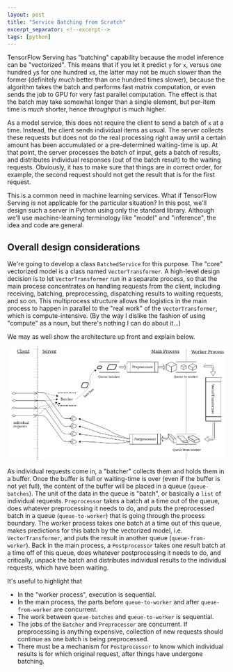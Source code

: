 ```yaml
---
layout: post
title: "Service Batching from Scratch"
excerpt_separator: <!--excerpt-->
tags: [python]
---
```


TensorFlow Serving has "batching" capability because the model inference can be "vectorized".
This means that if you let it predict `y` for `x`, versus one hundred `y`s for one hundred `x`s, the latter may not be much slower than the former (definitely *much* better than one hundred times slower),
because the algorithm takes the batch and performs fast matrix computation, or even sends the job to GPU for very fast parallel computation.
The effect is that the batch may take somewhat longer than a single element,
but per-item time is *much* shorter, hence *throughput* is much higher.<!--excerpt-->

As a model service, this does not require the client to send a batch of `x` at a time.
Instead, the client sends individual items as usual.
The server collects these requests but does not do the real processing right away
until a certain amount has been accumulated or a pre-determined waiting-time is up.
At that point, the server processes the batch of input, gets a batch of results,
and distributes individual responses (out of the batch result) to the waiting requests.
Obviously, it has to make sure that things are in correct order, for example,
the second request should not get the result that is for the first request.

This is a common need in machine learning services.
What if TensorFlow Serving is not applicable for the particular situation?
In this post, we'll design such a server in Python using only the standard library.
Although we'll use machine-learning terminology like "model" and "inference",
the idea and code are general.

## Overall design considerations

We're going to develop a class `BatchedService` for this purpose.
The "core" vectorized model is a class named `VectorTransformer`.
A high-level design decision is to let `VectorTransformer` run in a separate process,
so that the main process concentrates on handling requests from the client,
including receiving, batching, preprocessing, dispatching results to waiting requests, and so on.
This multiprocess structure allows the logistics in the main process to happen in parallel to the "real work" of the `VectorTransformer`, which is compute-intensive.
(By the way I dislike the fashion of using "compute" as a noun, but there's nothing I can do about it...)

We may as well show the architecture up front and explain below.

![arch-1](../images/batched-service-1.png)

As individual requests come in, a "batcher" collects them and holds them in a buffer.
Once the buffer is full or waiting-time is over (even if the buffer is not yet full), the content of the buffer will be placed in a queue (`queue-batches`). The unit of the data in the queue is "batch", or basically a `list` of individual requests.
`Preprocessor` takes a batch at a time out of the queue, does whatever preprocessing it needs to do, and puts the preprocessed batch in a queue (`queue-to-worker`) that is going through the process boundary. The worker process takes one batch at a time out of this queue, makes predictions for this batch by the vectorized model, i.e. `VectorTransformer`, and puts the result in another queue (`queue-from-worker`). Back in the main process, a `Postprocessor` takes one result batch at a time off of this queue, does whatever postprocessing it needs to do, and critically, unpack the batch and distributes individual results to the individual requests, which have been waiting.

It's useful to highlight that

- In the "worker process", execution is sequential.
- In the main process, the parts before `queue-to-worker` and after `queue-from-worker` are concurrent.
- The work between `queue-batches` and `queue-to-worker` is sequential.
- The jobs of the `Batcher` and `Preprocessor` are concurrent. If preprocessing is anything expensive, collection of new requests should continue as one batch is being preprocessed.
- There must be a mechanism for `Postprocessor` to know which individual results is for which original request, after things have undergone batching.





